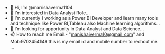 - 👋 Hi, I’m @manishaverma1104
- 👀 I’m interested in Data Analyst Role...
- 🌱 I’m currently I working as a Power BI Developer and learn many tools and technique like Power BI,Tableau also Machine learning algorithms...
- 💞️ I’m looking for apportunity in Data Analyst and Data Science...
- 📫 How to reach me Email:- "manishaiverma10@gmail.com" and Mob:9702454149 this is my email id and mobile number to rechout me. ...

<!---
manishaparsya1104/manishaparsya1104 is a ✨ special ✨ repository because its `README.md` (this file) appears on your GitHub profile.
You can click the Preview link to take a look at your changes.
--->
